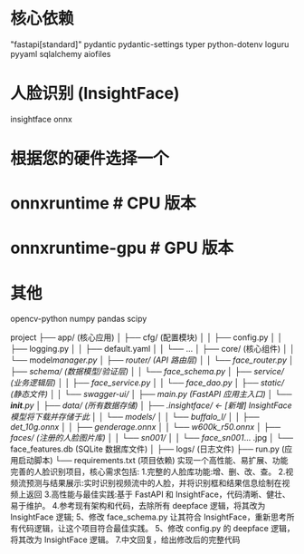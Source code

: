 # 核心依赖

"fastapi[standard]"
pydantic
pydantic-settings
typer
python-dotenv
loguru
pyyaml
sqlalchemy
aiofiles

# 人脸识别 (InsightFace)

insightface
onnx

# 根据您的硬件选择一个

# onnxruntime # CPU 版本

# onnxruntime-gpu # GPU 版本

# 其他

opencv-python
numpy
pandas
scipy

project
├── app/ (核心应用)
│ ├── cfg/ (配置模块)
│ │ ├── config.py
│ │ ├── logging.py
│ │ ├── default.yaml
│ │ └── ...
│ ├── core/ (核心组件)
│ │ └── model*manager.py
│ ├── router/ (API 路由层)
│ │ └── face_router.py
│ ├── schema/ (数据模型/验证层)
│ │ └── face_schema.py
│ ├── service/ (业务逻辑层)
│ │ ├── face_service.py
│ │ └── face_dao.py
│ ├── static/ (静态文件)
│ │ └── swagger-ui/
│ ├── main.py (FastAPI 应用主入口)
│ └── **init**.py
│
├── data/ (所有数据存储)
│ ├── .insightface/ <- [新增] InsightFace 模型将下载并存储于此
│ │ └── models/
│ │ └── buffalo_l/
│ │ ├── det_10g.onnx
│ │ ├── genderage.onnx
│ │ └── w600k_r50.onnx
│ ├── faces/ (注册的人脸图片库)
│ │ └── sn001/
│ │ └── face_sn001*... .jpg
│ └── face_features.db (SQLite 数据库文件)
│
├── logs/ (日志文件)
├── run.py (应用启动脚本)
└── requirements.txt (项目依赖)
实现一个高性能、易扩展、功能完善的人脸识别项目，核心需求包括: 1.完整的人脸库功能:增、删、改、查。 2.视频流预测与结果展示:实时识别视频流中的人脸，并将识别框和结果信息绘制在视频上返回 3.高性能与最佳实践:基于 FastAPI 和 InsightFace，代码清晰、健壮、易于维护。 4.参考现有架构和代码，去除所有 deepface 逻辑，将其改为 InsightFace 逻辑;
5、修改 face_schema.py 让其符合 InsightFace，重新思考所有代码逻辑，让这个项目符合最佳实践。
5、修改 config.py 的 deepface 逻辑，将其改为 InsightFace 逻辑。 7.中文回复，给出修改后的完整代码
